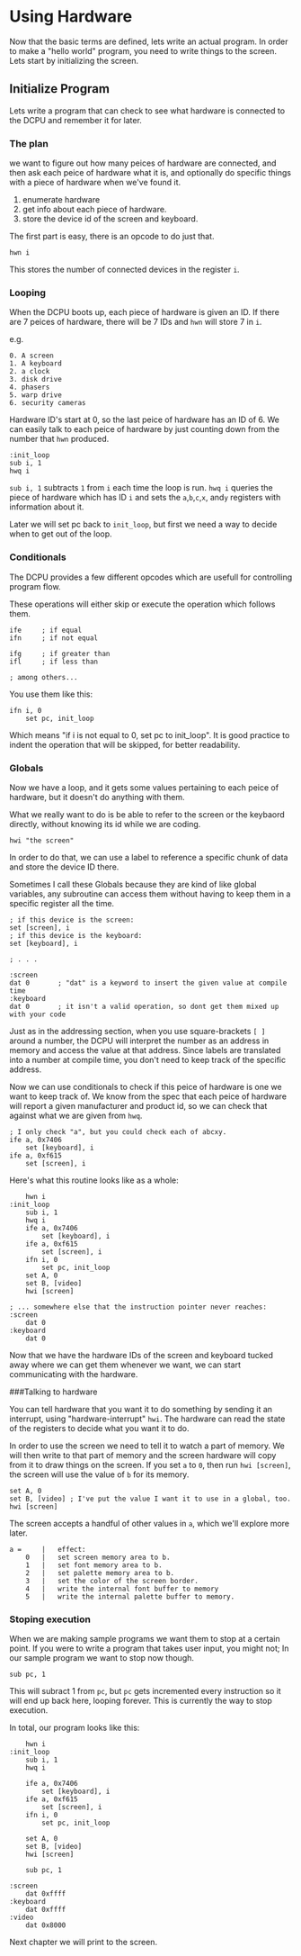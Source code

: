 # Using Hardware
Now that the basic terms are defined, lets write an actual program. In order to make a "hello world" program, you need to write things to the screen. Lets start by initializing the screen.

## Initialize Program
Lets write a program that can check to see what hardware is connected to the DCPU and remember it for later.
### The plan
we want to figure out how many peices of hardware are connected, and then ask each peice of hardware what it is, and optionally do specific things with a piece of hardware when we've found it.

1. enumerate hardware
2. get info about each piece of hardware.
3. store the device id of the screen and keyboard.

The first part is easy, there is an opcode to do just that.

```
hwn i
```
This stores the number of connected devices in the register `i`.

### Looping
When the DCPU boots up, each piece of hardware is given an ID. If there are 7 peices of hardware, there will be 7 IDs and `hwn` will store 7 in `i`.

e.g.

```
0. A screen
1. A keyboard
2. a clock
3. disk drive
4. phasers
5. warp drive
6. security cameras
```
Hardware ID's start at 0, so the last peice of hardware has an ID of 6. We can easily talk to each peice of hardware by just counting down from the number that `hwn` produced.

```
:init_loop
sub i, 1
hwq i
```
`sub i, 1` subtracts `1` from `i` each time the loop is run. `hwq i` queries the piece of hardware which has ID `i` and sets the `a`,`b`,`c`,`x`, and`y` registers with information about it.

Later we will set pc back to `init_loop`, but first we need a way to decide when to get out of the loop.

### Conditionals 
The DCPU provides a few different opcodes which are usefull for controlling program flow. 

These operations will either skip or execute the operation which follows them.

```
ife 	; if equal
ifn		; if not equal

ifg		; if greater than
ifl		; if less than
	
; among others...
```

You use them like this:


```
ifn i, 0
	set pc, init_loop
```
Which means "if i is not equal to 0, set pc to init_loop".
It is good practice to indent the operation that will be skipped, for better readability.


### Globals

Now we have a loop, and it gets some values pertaining to each peice of hardware, but it doesn't do anything with them.

What we really want to do is be able to refer to the screen or the keybaord directly, without knowing its id while we are coding. 

```
hwi "the screen"
```

In order to do that, we can use a label to reference a specific chunk of data and store the device ID there. 

Sometimes I call these Globals because they are kind of like global variables, any subroutine can access them without having to keep them in a specific register all the time.

```
; if this device is the screen:
set [screen], i
; if this device is the keyboard:
set [keyboard], i

; . . .

:screen
dat 0 		; "dat" is a keyword to insert the given value at compile time
:keyboard
dat 0 		; it isn't a valid operation, so dont get them mixed up with your code
```

Just as in the addressing section, when you use square-brackets `[ ]` around a number, the DCPU will interpret the number as an address in memory and access the value at that address. Since labels are translated into a number at compile time, you don't need to keep track of the specific address.

Now we can use conditionals to check if this peice of hardware is one we want to keep track of. We know from the spec that each peice of hardware will report a given manufacturer and product id, so we can check that against what we are given from `hwq`.

```
; I only check "a", but you could check each of abcxy.
ife a, 0x7406
	set [keyboard], i
ife a, 0xf615
	set [screen], i
```
Here's what this routine looks like as a whole:

```
	hwn i
:init_loop
	sub i, 1
	hwq i
	ife a, 0x7406
		set [keyboard], i
	ife a, 0xf615
		set [screen], i
	ifn i, 0
		set pc, init_loop
	set A, 0
	set B, [video]
	hwi [screen]
	
; ... somewhere else that the instruction pointer never reaches:
:screen
	dat 0
:keyboard
	dat 0
```

Now that we have the hardware IDs of the screen and keyboard tucked away where we can get them whenever we want, we can start communicating with the hardware.

###Talking to hardware

You can tell hardware that you want it to do something by sending it an interrupt, using "hardware-interrupt" `hwi`. The hardware can read the state of the registers to decide what you want it to do.

In order to use the screen we need to tell it to watch a part of memory. We will then write to that part of memory and the screen hardware will copy from it to draw things on the screen. If you set `a` to `0`, then run `hwi [screen]`, the screen will use the value of `b` for its memory.

```
set A, 0
set B, [video] ; I've put the value I want it to use in a global, too.
hwi [screen]
```

The screen accepts a handful of other values in `a`, which we'll explore more later.

```
a =		| 	effect:
	0	|	set screen memory area to b.
	1	|	set font memory area to b.
	2	|	set palette memory area to b.
	3	|	set the color of the screen border.
	4	|	write the internal font buffer to memory
	5	|	write the internal palette buffer to memory.
```
### Stoping execution
When we are making sample programs we want them to stop at a certain point. If you were to write a program that takes user input, you might not; In our sample program we want to stop now though. 

```
sub pc, 1
```
This will subract 1 from `pc`, but `pc` gets incremented every instruction so it will end up back here, looping forever. This is currently the way to stop execution. 

In total, our program looks like this:



```
	hwn i
:init_loop
	sub i, 1
	hwq i
	
	ife a, 0x7406
		set [keyboard], i
	ife a, 0xf615
		set [screen], i
	ifn i, 0
		set pc, init_loop

	set A, 0
	set B, [video]
	hwi [screen]

	sub pc, 1

:screen
	dat 0xffff
:keyboard
	dat 0xffff
:video
	dat 0x8000

```

Next chapter we will print to the screen.

